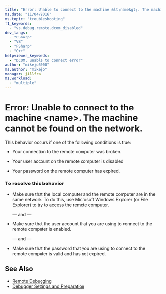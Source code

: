 ```yaml
---
title: "Error: Unable to connect to the machine &lt;name&gt;. The machine cannot be found on the network. | Microsoft Docs"
ms.date: "11/04/2016"
ms.topic: "troubleshooting"
f1_keywords:
  - "vs.debug.remote.dcom_disabled"
dev_langs:
  - "CSharp"
  - "VB"
  - "FSharp"
  - "C++"
helpviewer_keywords:
  - "DCOM, unable to connect error"
author: "mikejo5000"
ms.author: "mikejo"
manager: jillfra
ms.workload:
  - "multiple"
---
```

# Error: Unable to connect to the machine &lt;name&gt;. The machine cannot be found on the network.
This behavior occurs if one of the following conditions is true:

-   Your connection to the remote computer was broken.

-   Your user account on the remote computer is disabled.

-   Your password on the remote computer has expired.

### To resolve this behavior

-   Make sure that the local computer and the remote computer are in the same network. To do this, use Microsoft Windows Explorer (or File Explorer) to try to access the remote computer.

     — and —

-   Make sure that the user account that you are using to connect to the remote computer is enabled.

     — and —

-   Make sure that the password that you are using to connect to the remote computer is valid and has not expired.

## See Also
- [Remote Debugging](../debugger/remote-debugging.md)
- [Debugger Settings and Preparation](../debugger/debugger-settings-and-preparation.md)